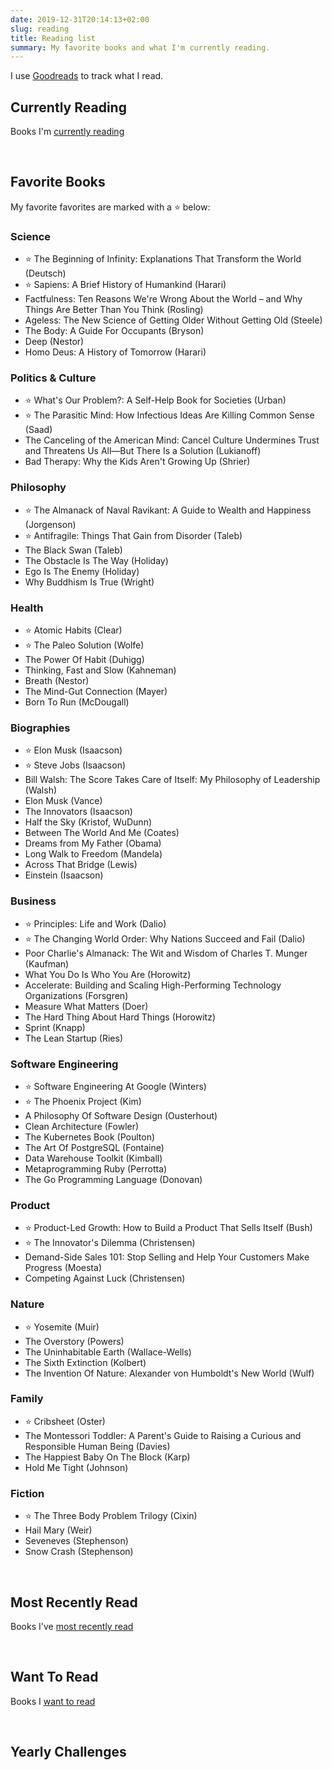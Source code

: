 ```yaml
---
date: 2019-12-31T20:14:13+02:00
slug: reading
title: Reading list
summary: My favorite books and what I'm currently reading.
---
```


<style type="text/css" media="screen">
  .gr_grid_book_container {
    /* customize book cover container div here */
    float: left;
    width: 98px;
    height: 160px;
    padding: 0 10px 5px 0;
    overflow: hidden;
  }
</style>

I use [Goodreads](https://www.goodreads.com/user/show/12078717-brian)
to track what I read.

## Currently Reading

Books I'm [currently reading](https://www.goodreads.com/review/list/12078717-brian-sigafoos?shelf=currently-reading)

<div id="gr_grid_widget_1577820899"></div>
<script src="https://www.goodreads.com/review/grid_widget/12078717.Brian's%20currently-reading%20book%20montage?cover_size=medium&hide_link=true&hide_title=true&num_books=16&order=d&shelf=currently-reading&sort=date_added&widget_id=1577820899" type="text/javascript" charset="utf-8"></script>
<br style="clear:both">

## Favorite Books

My favorite favorites are marked with a ⭐️ below:

### Science

- ⭐️ The Beginning of Infinity: Explanations That Transform the World (Deutsch)
- ⭐️ Sapiens: A Brief History of Humankind (Harari)
- Factfulness: Ten Reasons We're Wrong About the World – and Why Things Are Better Than You Think (Rosling)
- Ageless: The New Science of Getting Older Without Getting Old (Steele)
- The Body: A Guide For Occupants (Bryson)
- Deep (Nestor)
- Homo Deus: A History of Tomorrow (Harari)

### Politics & Culture

- ⭐️ What's Our Problem?: A Self-Help Book for Societies (Urban)
- ⭐️ The Parasitic Mind: How Infectious Ideas Are Killing Common Sense (Saad)
- The Canceling of the American Mind: Cancel Culture Undermines Trust and Threatens Us All—But There Is a Solution (Lukianoff)
- Bad Therapy: Why the Kids Aren't Growing Up (Shrier)

### Philosophy

- ⭐️ The Almanack of Naval Ravikant: A Guide to Wealth and Happiness (Jorgenson)
- ⭐️ Antifragile: Things That Gain from Disorder (Taleb)
- The Black Swan (Taleb)
- The Obstacle Is The Way (Holiday)
- Ego Is The Enemy (Holiday)
- Why Buddhism Is True (Wright)

### Health

- ⭐️ Atomic Habits (Clear)
- ⭐️ The Paleo Solution (Wolfe)
- The Power Of Habit (Duhigg)
- Thinking, Fast and Slow (Kahneman)
- Breath (Nestor)
- The Mind-Gut Connection (Mayer)
- Born To Run (McDougall)

### Biographies

- ⭐️ Elon Musk (Isaacson)
- ⭐️ Steve Jobs (Isaacson)
- Bill Walsh: The Score Takes Care of Itself: My Philosophy of Leadership (Walsh)
- Elon Musk (Vance)
- The Innovators (Isaacson)
- Half the Sky (Kristof, WuDunn)
- Between The World And Me (Coates)
- Dreams from My Father (Obama)
- Long Walk to Freedom (Mandela)
- Across That Bridge (Lewis)
- Einstein (Isaacson)

### Business

- ⭐️ Principles: Life and Work (Dalio)
- ⭐️ The Changing World Order: Why Nations Succeed and Fail (Dalio)
- Poor Charlie's Almanack: The Wit and Wisdom of Charles T. Munger (Kaufman)
- What You Do Is Who You Are (Horowitz)
- Accelerate: Building and Scaling High-Performing Technology Organizations (Forsgren)
- Measure What Matters (Doer)
- The Hard Thing About Hard Things (Horowitz)
- Sprint (Knapp)
- The Lean Startup (Ries)

### Software Engineering

- ⭐️ Software Engineering At Google (Winters)
- ⭐️ The Phoenix Project (Kim)
- A Philosophy Of Software Design (Ousterhout)
- Clean Architecture (Fowler)
- The Kubernetes Book (Poulton)
- The Art Of PostgreSQL (Fontaine)
- Data Warehouse Toolkit (Kimball)
- Metaprogramming Ruby (Perrotta)
- The Go Programming Language (Donovan)

### Product

- ⭐️ Product-Led Growth: How to Build a Product That Sells Itself (Bush)
- ⭐️ The Innovator's Dilemma (Christensen)
- Demand-Side Sales 101: Stop Selling and Help Your Customers Make Progress (Moesta)
- Competing Against Luck (Christensen)

### Nature

- ⭐️ Yosemite (Muir)
- The Overstory (Powers)
- The Uninhabitable Earth (Wallace-Wells)
- The Sixth Extinction (Kolbert)
- The Invention Of Nature: Alexander von Humboldt's New World (Wulf)

### Family

- ⭐️ Cribsheet (Oster)
- The Montessori Toddler: A Parent's Guide to Raising a Curious and Responsible Human Being (Davies)
- The Happiest Baby On The Block (Karp)
- Hold Me Tight (Johnson)

### Fiction

- ⭐️ The Three Body Problem Trilogy (Cixin)
- Hail Mary (Weir)
- Seveneves (Stephenson)
- Snow Crash (Stephenson)

<br style="clear:both">

## Most Recently Read

Books I've [most recently read](https://www.goodreads.com/review/list/12078717-brian-sigafoos?shelf=read)

<div id="gr_grid_widget_1577817169"></div>
<script src="https://www.goodreads.com/review/grid_widget/12078717.Brian's%20bookshelf:%20read?cover_size=medium&hide_link=true&hide_title=true&num_books=16&order=d&shelf=read&sort=date_read&widget_id=1577817169" type="text/javascript" charset="utf-8"></script>
<br style="clear:both">

## Want To Read

Books I [want to read](https://www.goodreads.com/review/list/12078717-brian-sigafoos?shelf=to-read)

<div id="gr_grid_widget_1578041777"></div>
<script src="https://www.goodreads.com/review/grid_widget/12078717.Brian's%20to-read%20book%20montage?cover_size=medium&hide_link=true&hide_title=true&num_books=16&order=d&shelf=to-read&sort=date_added&widget_id=1578041777" type="text/javascript" charset="utf-8"></script>
<br style="clear:both">

## Yearly Challenges

<!-- 2022 -->
<div id="gr_challenge_11636">
  <div id="gr_challenge_progress_body_11636"></div>
	<script src="https://www.goodreads.com/user_challenges/widget/12078717-brian-sigafoos?challenge_id=11636&v=2"></script>
</div>

<!-- 2021 -->
<div id="gr_challenge_11650">
  <div id="gr_challenge_progress_body_11650"></div>
 <script src="https://www.goodreads.com/user_challenges/widget/12078717-brian-sigafoos?challenge_id=11650&v=2"></script>
</div>

<!-- 2020 -->
<div id="gr_challenge_11621">
  <div id="gr_challenge_progress_body_11621"></div>
	<script src="https://www.goodreads.com/user_challenges/widget/12078717-brian?challenge_id=11621&v=2"></script>
</div>

<!-- 2019 -->
<div id="gr_challenge_8863">
  <div id="gr_challenge_progress_body_8863"></div>
	<script src="https://www.goodreads.com/user_challenges/widget/12078717-brian?challenge_id=8863&v=2"></script>
</div>

<!-- 2018 -->
<div id="gr_challenge_7501">
  <div id="gr_challenge_progress_body_7501"></div>
	<script src="https://www.goodreads.com/user_challenges/widget/12078717-brian?challenge_id=7501&v=2"></script>
</div>

